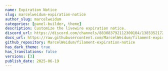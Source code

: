 ```yaml
---
name: Expiration Notice
slug: marcelweidum-expiration-notice
author_slug: marcelweidum
categories: [panel-builder, theme]
description: Customize the livewire expiration notice.
discord_url: https://discord.com/channels/883083792112300104/1385352172027510795
docs_url: https://raw.githubusercontent.com/MarcelWeidum/filament-expiration-notice/refs/heads/main/README.md
github_repository: MarcelWeidum/filament-expiration-notice
has_dark_theme: true
has_translations: false
versions: [3]
publish_date: 2025-06-19
---
```

